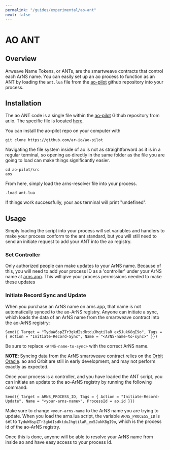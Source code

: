 ```yaml
---
permalink: "/guides/experimental/ao-ant"
next: false
---
```


# AO ANT

## Overview

Arweave Name Tokens, or ANTs, are the smartweave contracts that control each ArNS name. You can easily set up an ao process to function as an ANT by loading the `ant.lua` file from the [ao-pilot](https://github.com/ar-io/ao-pilot) github repository into your process.

## Installation

The ao ANT code is a single file within the [ao-pilot](https://github.com/ar-io/ao-pilot) Github repository from ar.io. The specific file is located [here](https://github.com/ar-io/ao-pilot/blob/main/src/ant.lua).

You can install the ao-pilot repo on your computer with 

`git clone https://github.com/ar-io/ao-pilot`

Navigating the file system inside of ao is not as straightforward as it is in a regular terminal, so opening ao directly in the same folder as the file you are going to load can make things significantly easier.

```
cd ao-pilot/src
aos
```
From here, simply load the arns-resolver file into your process.

`.load ant.lua`

If things work successfully, your aos terminal will print "undefined".

## Usage

Simply loading the script into your process will set variables and handlers to make your process conform to the ant standard, but you will still need to send an initiate request to add your ANT into the ao registry.

### Set Controller

Only authorized people can make updates to your ArNS name. Because of this, you will need to add your process ID as a 'controller' under your ArNS name at [arns.app](https://arns.app). This will give your process permissions needed to make these updates

### Initiate Record Sync and Update

When you purchase an ArNS name on arns.app, that name is not automatically synced to the ao-ArNS registry. Anyone can initiate a sync, which loads the data of an ArNS name from the smartweave contract into the ao-ArNS registry:

```shell
Send({ Target = "TyduW6spZTr3gkdIsdktduJhgtilaR_ex5JukK8gI9o", Tags = { Action = "Initiate-Record-Sync", Name = "<ArNS-name-to-sync>" }})
```

Be sure to replace `<ArNS-name-to-sync>` with the correct ArNS name. 

**NOTE**: Syncing data from the ArNS smartweave contract relies on the [Orbit Oracle](https://0rbit.co/). ao and Orbit are still in early development, and may not perform exactly as expected.

Once your process is a controller, and you have loaded the ANT script, you can initiate an update to the ao-ArNS registry by running the following command:

```shell
Send({ Target = ARNS_PROCESS_ID, Tags = { Action = "Initiate-Record-Update", Name = "<your-arns-name>", ProcessId = ao.id }})
```

Make sure to change `<your-arns-name` to the ArNS name you are trying to update. When you load the arns.lua script, the variable `ARNS_PROCESS_ID` is set to `TyduW6spZTr3gkdIsdktduJhgtilaR_ex5JukK8gI9o`, which is the process id of the ao-ArNS registry.

Once this is done, anyone will be able to resolve your ArNS name from inside ao and have easy access to your process Id.